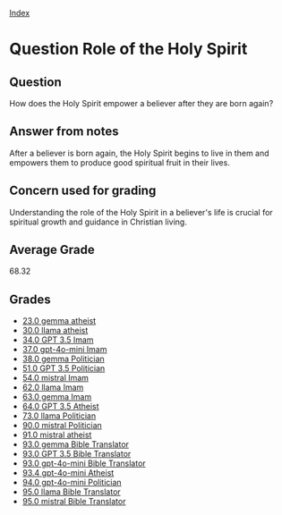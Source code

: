 
[Index](../../index.md)
# Question Role of the Holy Spirit
## Question
How does the Holy Spirit empower a believer after they are born again?

## Answer from notes
After a believer is born again, the Holy Spirit begins to live in them and empowers them to produce good spiritual fruit in their lives.

## Concern used for grading
Understanding the role of the Holy Spirit in a believer's life is crucial for spiritual growth and guidance in Christian living.

## Average Grade
68.32

## Grades
 * [23.0 gemma atheist](../answers/gemma_atheist/Role_of_the_Holy_Spirit.md)
 * [30.0 llama atheist](../answers/llama_atheist/Role_of_the_Holy_Spirit.md)
 * [34.0 GPT 3.5 Imam](../answers/GPT_3.5_Imam/Role_of_the_Holy_Spirit.md)
 * [37.0 gpt-4o-mini Imam](../answers/gpt-4o-mini_Imam/Role_of_the_Holy_Spirit.md)
 * [38.0 gemma Politician](../answers/gemma_Politician/Role_of_the_Holy_Spirit.md)
 * [51.0 GPT 3.5 Politician](../answers/GPT_3.5_Politician/Role_of_the_Holy_Spirit.md)
 * [54.0 mistral Imam](../answers/mistral_Imam/Role_of_the_Holy_Spirit.md)
 * [62.0 llama Imam](../answers/llama_Imam/Role_of_the_Holy_Spirit.md)
 * [63.0 gemma Imam](../answers/gemma_Imam/Role_of_the_Holy_Spirit.md)
 * [64.0 GPT 3.5 Atheist](../answers/GPT_3.5_Atheist/Role_of_the_Holy_Spirit.md)
 * [73.0 llama Politician](../answers/llama_Politician/Role_of_the_Holy_Spirit.md)
 * [90.0 mistral Politician](../answers/mistral_Politician/Role_of_the_Holy_Spirit.md)
 * [91.0 mistral atheist](../answers/mistral_atheist/Role_of_the_Holy_Spirit.md)
 * [93.0 gemma Bible Translator](../answers/gemma_Bible_Translator/Role_of_the_Holy_Spirit.md)
 * [93.0 GPT 3.5 Bible Translator](../answers/GPT_3.5_Bible_Translator/Role_of_the_Holy_Spirit.md)
 * [93.0 gpt-4o-mini Bible Translator](../answers/gpt-4o-mini_Bible_Translator/Role_of_the_Holy_Spirit.md)
 * [93.4 gpt-4o-mini Atheist](../answers/gpt-4o-mini_Atheist/Role_of_the_Holy_Spirit.md)
 * [94.0 gpt-4o-mini Politician](../answers/gpt-4o-mini_Politician/Role_of_the_Holy_Spirit.md)
 * [95.0 llama Bible Translator](../answers/llama_Bible_Translator/Role_of_the_Holy_Spirit.md)
 * [95.0 mistral Bible Translator](../answers/mistral_Bible_Translator/Role_of_the_Holy_Spirit.md)
